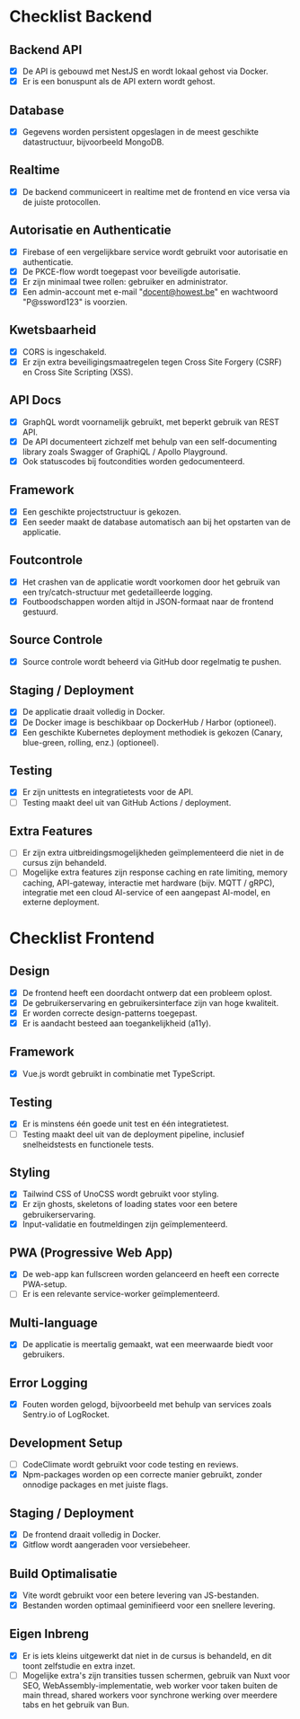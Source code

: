 # Checklist Backend

## Backend API

- [x] De API is gebouwd met NestJS en wordt lokaal gehost via Docker.
- [x] Er is een bonuspunt als de API extern wordt gehost.

## Database

- [x] Gegevens worden persistent opgeslagen in de meest geschikte datastructuur, bijvoorbeeld MongoDB.

## Realtime

- [x] De backend communiceert in realtime met de frontend en vice versa via de juiste protocollen.

## Autorisatie en Authenticatie

- [x] Firebase of een vergelijkbare service wordt gebruikt voor autorisatie en authenticatie.
- [x] De PKCE-flow wordt toegepast voor beveiligde autorisatie.
- [x] Er zijn minimaal twee rollen: gebruiker en administrator.
- [x] Een admin-account met e-mail "docent@howest.be" en wachtwoord "P@ssword123" is voorzien.

## Kwetsbaarheid

- [x] CORS is ingeschakeld.
- [x] Er zijn extra beveiligingsmaatregelen tegen Cross Site Forgery (CSRF) en Cross Site Scripting (XSS).

## API Docs

- [x] GraphQL wordt voornamelijk gebruikt, met beperkt gebruik van REST API.
- [x] De API documenteert zichzelf met behulp van een self-documenting library zoals Swagger of GraphiQL / Apollo Playground.
- [x] Ook statuscodes bij foutcondities worden gedocumenteerd.

## Framework

- [x] Een geschikte projectstructuur is gekozen.
- [x] Een seeder maakt de database automatisch aan bij het opstarten van de applicatie.

## Foutcontrole

- [x] Het crashen van de applicatie wordt voorkomen door het gebruik van een try/catch-structuur met gedetailleerde logging.
- [x] Foutboodschappen worden altijd in JSON-formaat naar de frontend gestuurd.

## Source Controle

- [x] Source controle wordt beheerd via GitHub door regelmatig te pushen.

## Staging / Deployment

- [x] De applicatie draait volledig in Docker.
- [x] De Docker image is beschikbaar op DockerHub / Harbor (optioneel).
- [x] Een geschikte Kubernetes deployment methodiek is gekozen (Canary, blue-green, rolling, enz.) (optioneel).

## Testing

- [x] Er zijn unittests en integratietests voor de API.
- [ ] Testing maakt deel uit van GitHub Actions / deployment.

## Extra Features

- [ ] Er zijn extra uitbreidingsmogelijkheden geïmplementeerd die niet in de cursus zijn behandeld.
- [ ] Mogelijke extra features zijn response caching en rate limiting, memory caching, API-gateway, interactie met hardware (bijv. MQTT / gRPC), integratie met een cloud AI-service of een aangepast AI-model, en externe deployment.

# Checklist Frontend

## Design

- [x] De frontend heeft een doordacht ontwerp dat een probleem oplost.
- [x] De gebruikerservaring en gebruikersinterface zijn van hoge kwaliteit.
- [x] Er worden correcte design-patterns toegepast.
- [x] Er is aandacht besteed aan toegankelijkheid (a11y).

## Framework

- [x] Vue.js wordt gebruikt in combinatie met TypeScript.

## Testing

- [x] Er is minstens één goede unit test en één integratietest.
- [ ] Testing maakt deel uit van de deployment pipeline, inclusief snelheidstests en functionele tests.

## Styling

- [x] Tailwind CSS of UnoCSS wordt gebruikt voor styling.
- [x] Er zijn ghosts, skeletons of loading states voor een betere gebruikerservaring.
- [x] Input-validatie en foutmeldingen zijn geïmplementeerd.

## PWA (Progressive Web App)

- [x] De web-app kan fullscreen worden gelanceerd en heeft een correcte PWA-setup.
- [ ] Er is een relevante service-worker geïmplementeerd.

## Multi-language

- [x] De applicatie is meertalig gemaakt, wat een meerwaarde biedt voor gebruikers.

## Error Logging

- [x] Fouten worden gelogd, bijvoorbeeld met behulp van services zoals Sentry.io of LogRocket.

## Development Setup

- [ ] CodeClimate wordt gebruikt voor code testing en reviews.
- [x] Npm-packages worden op een correcte manier gebruikt, zonder onnodige packages en met juiste flags.

## Staging / Deployment

- [x] De frontend draait volledig in Docker.
- [x] Gitflow wordt aangeraden voor versiebeheer.

## Build Optimalisatie

- [x] Vite wordt gebruikt voor een betere levering van JS-bestanden.
- [x] Bestanden worden optimaal geminifieerd voor een snellere levering.

## Eigen Inbreng

- [x] Er is iets kleins uitgewerkt dat niet in de cursus is behandeld, en dit toont zelfstudie en extra inzet.
- [ ] Mogelijke extra's zijn transities tussen schermen, gebruik van Nuxt voor SEO, WebAssembly-implementatie, web worker voor taken buiten de main thread, shared workers voor synchrone werking over meerdere tabs en het gebruik van Bun.